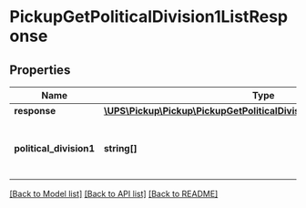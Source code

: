 # PickupGetPoliticalDivision1ListResponse

## Properties
Name | Type | Description | Notes
------------ | ------------- | ------------- | -------------
**response** | [**\UPS\Pickup\Pickup\PickupGetPoliticalDivision1ListResponseResponse**](PickupGetPoliticalDivision1ListResponseResponse.md) |  | 
**political_division1** | **string[]** | The Political Division 1/State Field. | [optional] 

[[Back to Model list]](../../README.md#documentation-for-models) [[Back to API list]](../../README.md#documentation-for-api-endpoints) [[Back to README]](../../README.md)

